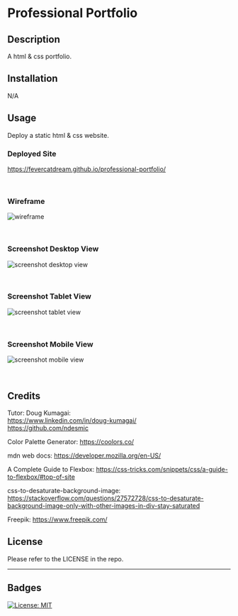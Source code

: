 # Professional Portfolio

## Description

A html & css portfolio.


## Installation

N/A


## Usage

Deploy a static html & css website.

### Deployed Site
https://fevercatdream.github.io/professional-portfolio/

<br />

### Wireframe
![wireframe](assets/images/wireframe.png)

<br />

### Screenshot Desktop View
![screenshot desktop view](assets/images/screenshot-desktop-view.png)

<br />

### Screenshot Tablet View
![screenshot tablet view](assets/images/screenshot-tablet-view.png)

<br />

### Screenshot Mobile View
![screenshot mobile view](assets/images/screenshot-mobile-view.png)

<br />


## Credits

Tutor: Doug Kumagai:
<br />
https://www.linkedin.com/in/doug-kumagai/
<br />
https://github.com/ndesmic
<br />

Color Palette Generator: https://coolors.co/

mdn web docs: https://developer.mozilla.org/en-US/

A Complete Guide to Flexbox: https://css-tricks.com/snippets/css/a-guide-to-flexbox/#top-of-site

css-to-desaturate-background-image: https://stackoverflow.com/questions/27572728/css-to-desaturate-background-image-only-with-other-images-in-div-stay-saturated

Freepik: https://www.freepik.com/


## License

Please refer to the LICENSE in the repo.

---

## Badges

[![License: MIT](https://img.shields.io/badge/License-MIT-yellow.svg)](https://opensource.org/licenses/MIT)